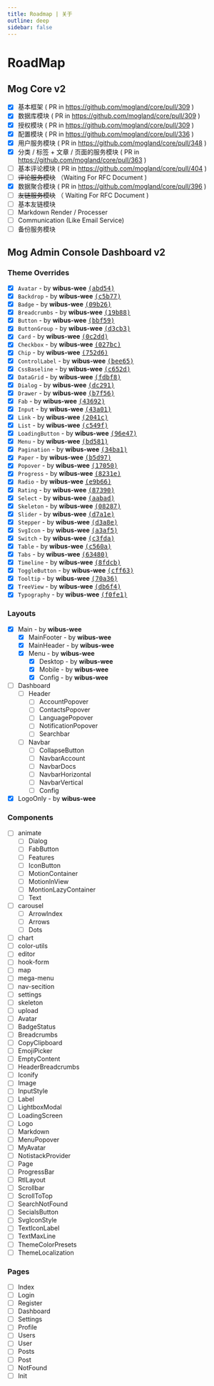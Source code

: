 ```yaml
---
title: Roadmap | 关于
outline: deep
sidebar: false
---
```


# RoadMap

## Mog Core v2

- [X] 基本框架 ( PR in https://github.com/mogland/core/pull/309 )
- [X] 数据库模块 ( PR in https://github.com/mogland/core/pull/309 ) <Badge text="Library" color="green" /> 
- [X] 授权模块 ( PR in https://github.com/mogland/core/pull/309 ) <Badge text="Library" color="green" /> 
- [X] 配置模块 ( PR in https://github.com/mogland/core/pull/336 ) <Badge text="Library" color="green" /> 
- [X] 用户服务模块 ( PR in https://github.com/mogland/core/pull/348 ) <Badge text="Core & Service" color="blue" /> 
- [x] 分类 / 标签 + 文章 / 页面的服务模块 ( PR in https://github.com/mogland/core/pull/363 )  <Badge text="Core & Service" color="blue" />  
- [ ] 基本评论模块 ( PR in https://github.com/mogland/core/pull/404 ) <Badge text="Core" color="red" />
- [ ] ~~评论服务模块~~ <Badge text="Core & Service & Gateway" color="gray" /> （Waiting For RFC Document )
- [x] 数据聚合模块 ( PR in https://github.com/mogland/core/pull/396 ) <Badge text="Core" color="red" />
- [ ] ~~友链服务模块~~ <Badge text="Core & Service & Gateway" color="gray" />（ Waiting For RFC Document )
- [ ] 基本友链模块 <Badge text="Core" color="red" />
- [ ] Markdown Render / Processer <Badge text="Core & Service & Gateway" color="gray" /> 
- [ ] Communication (Like Email Service) <Badge text="Core & Service" color="blue" /> 
- [ ] 备份服务模块 <Badge text="Core & Service" color="blue" /> 

## Mog Admin Console Dashboard v2

### Theme Overrides
- [X] `Avatar` - by **wibus-wee** [<samp>(abd54)</samp>](https://github.com/mogland/console/commit/abd547b)
- [X] `Backdrop` - by **wibus-wee** [<samp>(c5b77)</samp>](https://github.com/mogland/console/commit/c5b77dd)
- [X] `Badge` - by **wibus-wee** [<samp>(09b26)</samp>](https://github.com/mogland/console/commit/09b26eb)
- [X] `Breadcrumbs` - by **wibus-wee** [<samp>(19b88)</samp>](https://github.com/mogland/console/commit/19b881d)
- [X] `Button` - by **wibus-wee** [<samp>(bbf59)</samp>](https://github.com/mogland/console/commit/bbf5910)
- [X] `ButtonGroup` - by **wibus-wee** [<samp>(d3cb3)</samp>](https://github.com/mogland/console/commit/d3cb3b0)
- [X] `Card` - by **wibus-wee** [<samp>(0c2dd)</samp>](https://github.com/mogland/console/commit/0c2dd7f)
- [X] `Checkbox` - by **wibus-wee** [<samp>(027bc)</samp>](https://github.com/mogland/console/commit/027bc89)
- [X] `Chip` - by **wibus-wee** [<samp>(752d6)</samp>](https://github.com/mogland/console/commit/752d6b2)
- [X] `ControlLabel` - by **wibus-wee** [<samp>(bee65)</samp>](https://github.com/mogland/console/commit/bee65ed)
- [X] `CssBaseline` - by **wibus-wee** [<samp>(c652d)</samp>](https://github.com/mogland/console/commit/c652d69)
- [X] `DataGrid` - by **wibus-wee** [<samp>(fdbf8)</samp>](https://github.com/mogland/console/commit/fdbf890)
- [X] `Dialog` - by **wibus-wee** [<samp>(dc291)</samp>](https://github.com/mogland/console/commit/dc2911c)
- [X] `Drawer` - by **wibus-wee** [<samp>(b7f56)</samp>](https://github.com/mogland/console/commit/b7f5663)
- [X] `Fab` - by **wibus-wee** [<samp>(43692)</samp>](https://github.com/mogland/console/commit/43692a7)
- [X] `Input` - by **wibus-wee** [<samp>(43a01)</samp>](https://github.com/mogland/console/commit/43a0198)
- [X] `Link` - by **wibus-wee** [<samp>(2041c)</samp>](https://github.com/mogland/console/commit/2041cb5)
- [X] `List` - by **wibus-wee** [<samp>(c549f)</samp>](https://github.com/mogland/console/commit/c549fe6)
- [X] `LoadingButton` - by **wibus-wee** [<samp>(96e47)</samp>](https://github.com/mogland/console/commit/96e473c)
- [X] `Menu` - by **wibus-wee** [<samp>(bd581)</samp>](https://github.com/mogland/console/commit/bd5810a)
- [X] `Pagination` - by **wibus-wee** [<samp>(34ba1)</samp>](https://github.com/mogland/console/commit/34ba1af)
- [X] `Paper` - by **wibus-wee** [<samp>(b5d97)</samp>](https://github.com/mogland/console/commit/b5d9714)
- [X] `Popover` - by **wibus-wee** [<samp>(17050)</samp>](https://github.com/mogland/console/commit/170504e)
- [X] `Progress` - by **wibus-wee** [<samp>(8231e)</samp>](https://github.com/mogland/console/commit/8231e03)
- [X] `Radio` - by **wibus-wee** [<samp>(e9b66)</samp>](https://github.com/mogland/console/commit/e9b6699)
- [X] `Rating` - by **wibus-wee** [<samp>(87390)</samp>](https://github.com/mogland/console/commit/87390bc)
- [X] `Select` - by **wibus-wee** [<samp>(aabad)</samp>](https://github.com/mogland/console/commit/aabadcb)
- [X] `Skeleton` - by **wibus-wee** [<samp>(08287)</samp>](https://github.com/mogland/console/commit/082871b)
- [X] `Slider` - by **wibus-wee** [<samp>(d7a1e)</samp>](https://github.com/mogland/console/commit/d7a1e75)
- [X] `Stepper` - by **wibus-wee** [<samp>(d3a8e)</samp>](https://github.com/mogland/console/commit/d3a8e69)
- [X] `SvgIcon` - by **wibus-wee** [<samp>(a3af5)</samp>](https://github.com/mogland/console/commit/a3af520)
- [X] `Switch` - by **wibus-wee** [<samp>(c3fda)</samp>](https://github.com/mogland/console/commit/c3fdada)
- [X] `Table` - by **wibus-wee** [<samp>(c560a)</samp>](https://github.com/mogland/console/commit/c560acc)
- [X] `Tabs` - by **wibus-wee** [<samp>(63480)</samp>](https://github.com/mogland/console/commit/6348064)
- [X] `Timeline` - by **wibus-wee** [<samp>(8fdcb)</samp>](https://github.com/mogland/console/commit/8fdcba3)
- [X] `ToggleButton` - by **wibus-wee** [<samp>(cff63)</samp>](https://github.com/mogland/console/commit/cff635f)
- [X] `Tooltip` - by **wibus-wee** [<samp>(70a36)</samp>](https://github.com/mogland/console/commit/70a36d3)
- [X] `TreeView` - by **wibus-wee** [<samp>(db6f4)</samp>](https://github.com/mogland/console/commit/db6f4e2)
- [X] `Typography` - by **wibus-wee** [<samp>(f0fe1)</samp>](https://github.com/mogland/console/commit/f0fe1c7)

### Layouts

- [x] Main - by **wibus-wee**
  - [x] MainFooter - by **wibus-wee**
  - [x] MainHeader - by **wibus-wee**
  - [x] Menu - by **wibus-wee**
    - [x] Desktop - by **wibus-wee**
    - [x] Mobile - by **wibus-wee**
    - [x] Config - by **wibus-wee**
- [ ] Dashboard
  - [ ] Header
    - [ ] AccountPopover
    - [ ] ContactsPopover
    - [ ] LanguagePopover
    - [ ] NotificationPopover
    - [ ] Searchbar
  - [ ] Navbar
    - [ ] CollapseButton
    - [ ] NavbarAccount
    - [ ] NavbarDocs
    - [ ] NavbarHorizontal
    - [ ] NavbarVertical
    - [ ] Config
- [x] LogoOnly - by **wibus-wee**

### Components

- [ ] animate
  - [ ] Dialog
  - [ ] FabButton
  - [ ] Features
  - [ ] IconButton
  - [ ] MotionContainer
  - [ ] MotionInView
  - [ ] MontionLazyContainer
  - [ ] Text
- [ ] carousel
  - [ ] ArrowIndex
  - [ ] Arrows
  - [ ] Dots
- [ ] chart
- [ ] color-utils
- [ ] editor
- [ ] hook-form
- [ ] map
- [ ] mega-menu
- [ ] nav-secition
- [ ] settings
- [ ] skeleton
- [ ] upload
- [ ] Avatar
- [ ] BadgeStatus
- [ ] Breadcrumbs
- [ ] CopyClipboard
- [ ] EmojiPicker
- [ ] EmptyContent
- [ ] HeaderBreadcrumbs
- [ ] Iconify
- [ ] Image
- [ ] InputStyle
- [ ] Label
- [ ] LightboxModal
- [ ] LoadingScreen
- [ ] Logo
- [ ] Markdown
- [ ] MenuPopover
- [ ] MyAvatar
- [ ] NotistackProvider
- [ ] Page
- [ ] ProgressBar
- [ ] RtlLayout
- [ ] Scrollbar
- [ ] ScrollToTop
- [ ] SearchNotFound
- [ ] SecialsButton
- [ ] SvgIconStyle
- [ ] TextIconLabel
- [ ] TextMaxLine
- [ ] ThemeColorPresets
- [ ] ThemeLocalization

### Pages

- [ ] Index
- [ ] Login
- [ ] Register
- [ ] Dashboard
- [ ] Settings
- [ ] Profile
- [ ] Users
- [ ] User
- [ ] Posts
- [ ] Post
- [ ] NotFound
- [ ] Init

